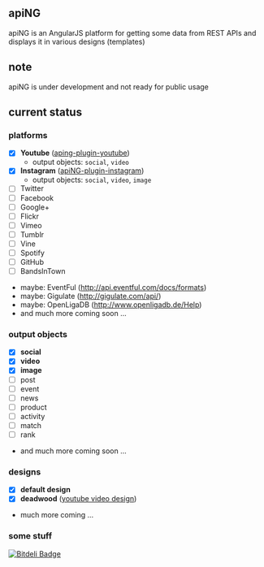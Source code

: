 ## apiNG

apiNG is an AngularJS platform for getting some data from REST APIs and displays it in various designs (templates)

## note

apiNG is under development and not ready for public usage

## current status

### platforms
 - [x] **Youtube** ([aping-plugin-youtube](https://github.com/JohnnyTheTank/apiNG-plugin-youtube))
    - output objects: `social`, `video`
 - [x] **Instagram** ([apiNG-plugin-instagram](https://github.com/JohnnyTheTank/apiNG-plugin-instagram))
    - output objects: `social`, `video`, `image`
 - [ ] Twitter
 - [ ] Facebook
 - [ ] Google+
 - [ ] Flickr
 - [ ] Vimeo
 - [ ] Tumblr
 - [ ] Vine
 - [ ] Spotify
 - [ ] GitHub
 - [ ] BandsInTown
 - maybe: EventFul (http://api.eventful.com/docs/formats)
 - maybe: Gigulate (http://gigulate.com/api/)
 - maybe: OpenLigaDB (http://www.openligadb.de/Help)
 - and much more coming soon ...
    
### output objects
 - [x] **social**
 - [x] **video**
 - [x] **image**
 - [ ] post
 - [ ] event
 - [ ] news
 - [ ] product
 - [ ] activity
 - [ ] match
 - [ ] rank
 - and much more coming soon ...
 
 
 ### designs
 - [x] **default design**
 - [x] **deadwood** ([youtube video design](https://github.com/JohnnyTheTank/apiNG-design-deadwood))
 - much more coming ...
 

### some stuff

[![Bitdeli Badge](https://d2weczhvl823v0.cloudfront.net/JohnnyTheTank/aping/trend.png)](https://bitdeli.com/free "Bitdeli Badge")

